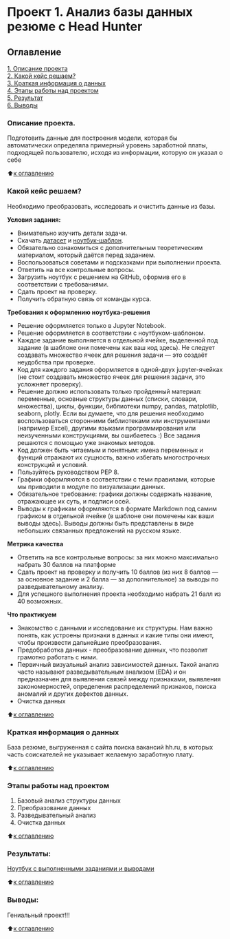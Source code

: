 # Проект 1. Анализ базы данных резюме c Head Hunter

## Оглавление  
[1. Описание проекта](https://github.com/V3ence/DS_education/blob/main/project_1/README.md#Описание-проекта)  
[2. Какой кейс решаем?](https://github.com/V3ence/DS_education/blob/main/project_1/README.md#Какой-кейс-решаем? )  
[3. Краткая информация о данных](https://github.com/V3ence/DS_education/blob/main/project_1/README.md#%D0%BA%D1%80%D0%B0%D1%82%D0%BA%D0%B0%D1%8F-%D0%B8%D0%BD%D1%84%D0%BE%D1%80%D0%BC%D0%B0%D1%86%D0%B8%D1%8F-%D0%BE-%D0%B4%D0%B0%D0%BD%D0%BD%D1%8B%D1%85)  
[4. Этапы работы над проектом](https://github.com/V3ence/DS_education/blob/main/project_1/README.md#Этапы-работы-над-проектом)  
[5. Результат](https://github.com/V3ence/DS_education/blob/main/project_1/README.md#Результаты)    
[6. Выводы](https://github.com/V3ence/DS_education/blob/main/project_1/README.md#Выводы)   


### Описание проекта.    
Подготовить данные для построения модели, которая бы автоматически определяла примерный уровень заработной платы, подходящей пользователю, исходя из информации, которую он указал о себе

:arrow_up:[к оглавлению](https://github.com/V3ence/DS_education/blob/main/project_1/README.md#Оглавление)

### Какой кейс решаем?    
Необходимо преобразовать, исследовать и очистить данные из базы.

**Условия задания:**  
- Внимательно изучить детали задачи.
- Скачать [датасет](https://drive.google.com/file/d/1Kb78mAWYKcYlellTGhIjPI-bCcKbGuTn/view?usp=sharing) и [ноутбук-шаблон](https://lms.skillfactory.ru/assets/courseware/v1/1577d067038f8073197105c174f05822/asset-v1:SkillFactory+DST-3.0+28FEB2021+type@asset+block/Project-1._%D0%9D%D0%BE%D1%83%D1%82%D0%B1%D1%83%D0%BA-%D1%88%D0%B0%D0%B1%D0%BB%D0%BE%D0%BD.ipynb).
- Обязательно ознакомиться с дополнительным теоретическим материалом, который даётся перед заданием.
- Воспользоваться советами и подсказками при выполнении проекта.
- Ответить на все контрольные вопросы.
- Загрузить ноутбук с решением на GitHub, оформив его в соответствии с требованиями.
- Сдать проект на проверку.
- Получить обратную связь от команды курса.

**Требования к оформлению ноутбука-решения**
- Решение оформляется только в Jupyter Notebook.
- Решение оформляется в соответствии с ноутбуком-шаблоном.
- Каждое задание выполняется в отдельной ячейке, выделенной под задание (в шаблоне они помечены как ваш код здесь). Не следует создавать множество ячеек для решения задачи — это создаёт неудобства при проверке.
- Код для каждого задания оформляется в одной-двух jupyter-ячейках (не стоит создавать множество ячеек для решения задачи, это усложняет проверку).
- Решение должно использовать только пройденный материал: переменные, основные структуры данных (списки, словари, множества), циклы, функции, библиотеки numpy, pandas, matplotlib, seaborn, plotly. Если вы думаете, что для решения необходимо воспользоваться сторонними библиотеками или инструментами (например Excel), другими языками программирования или неизученными конструкциями, вы ошибаетесь :) Все задания решаются с помощью уже знакомых методов.
- Код должен быть читаемым и понятным: имена переменных и функций отражают их сущность, важно избегать многострочных конструкций и условий.
- Пользуйтесь руководством PEP 8.
- Графики оформляются в соответствии с теми правилами, которые мы приводили в модуле по визуализации данных.
- Обязательное требование: графики должны содержать название, отражающее их суть, и подписи осей.
- Выводы к графикам оформляются в формате Markdown под самим графиком в отдельной ячейке (в шаблоне они помечены как ваши выводы здесь). Выводы должны быть представлены в виде небольших связанных предложений на русском языке.

**Метрика качества**   
- Ответить на все контрольные вопросы: за них можно максимально набрать 30 баллов на платформе 
- Сдать проект на проверку и получить 10 баллов (из них 8 баллов — за основное задание и 2 балла — за дополнительное) за выводы по разведывательному анализу.
- Для успешного выполнения проекта необходимо набрать 21 балл из 40 возможных.

**Что практикуем**     
- Знакомство с данными и исследование их структуры. Нам важно понять, как устроены признаки в данных и какие типы они имеют, чтобы произвести дальнейшие преобразования.
- Предобработка данных - преобразование данных, что позволит грамотно работать с ними.
- Первичный визуальный анализ зависимостей данных. Такой анализ часто называют разведывательным анализом (EDA) и он предназначен для выявления связей между признаками, выявления закономерностей, определения распределений признаков, поиска аномалий и других дефектов данных.
- Очистка данных

:arrow_up:[к оглавлению](https://github.com/V3ence/DS_education/blob/main/project_1/README.md#Оглавление)

### Краткая информация о данных
База резюме, выгруженная с сайта поиска вакансий hh.ru, в которых часть соискателей не указывает желаемую заработную плату.

:arrow_up:[к оглавлению](https://github.com/V3ence/DS_education/blob/main/project_1/README.md#Оглавление)

### Этапы работы над проектом
1. Базовый анализ структуры данных
2. Преобразование данных
3. Разведывательный анализ
4. Очистка данных

:arrow_up:[к оглавлению](https://github.com/V3ence/DS_education/blob/main/project_1/README.md#Оглавление)

### Результаты:  
[Ноутбук с выполненными заданиями и выводами](https://github.com/V3ence/DS_education/blob/main/project_1/Project-1.%20%D0%9D%D0%BE%D1%83%D1%82%D0%B1%D1%83%D0%BA-%D1%88%D0%B0%D0%B1%D0%BB%D0%BE%D0%BD.ipynb)

:arrow_up:[к оглавлению](https://github.com/V3ence/DS_education/blob/main/project_1/README.md#Оглавление)

### Выводы:  
Гениальный проект!!!

:arrow_up:[к оглавлению](https://github.com/V3ence/DS_education/blob/main/project_1/README.md#Оглавление)
